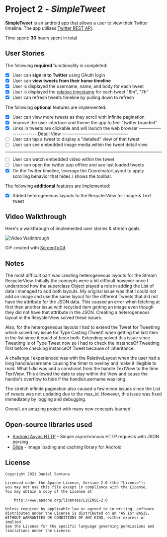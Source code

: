 # Project 2 - *SimpleTweet*

**SimpleTweet** is an android app that allows a user to view their Twitter timeline. The app utilizes [Twitter REST API](https://dev.twitter.com/rest/public).

Time spent: **30** hours spent in total

## User Stories

The following **required** functionality is completed:

- [x] User can **sign in to Twitter** using OAuth login
- [x]	User can **view tweets from their home timeline**
  - [x] User is displayed the username, name, and body for each tweet
  - [x] User is displayed the [relative timestamp](https://gist.github.com/nesquena/f786232f5ef72f6e10a7) for each tweet "8m", "7h"
- [x] User can refresh tweets timeline by pulling down to refresh

The following **optional** features are implemented:

- [x] User can view more tweets as they scroll with infinite pagination
- [x] Improve the user interface and theme the app to feel "twitter branded"
- [x] Links in tweets are clickable and will launch the web browser
----------------------- Detail View ---------------------------------
- [ ] User can tap a tweet to display a "detailed" view of that tweet
- [ ] User can see embedded image media within the tweet detail view
---------------------------------------------------------------------
- [ ] User can watch embedded video within the tweet
- [ ] User can open the twitter app offline and see last loaded tweets
- [x] On the Twitter timeline, leverage the CoordinatorLayout to apply scrolling behavior that hides / shows the toolbar.

The following **additional** features are implemented:

- [x] Added heterogeneous layouts to the RecyclerView for Image & Text tweet

## Video Walkthrough

Here's a walkthrough of implemented user stories & stretch goals:

<img src='portrait_simpletweet.gif' title='Video Walkthrough' width='' alt='Video Walkthrough' />

GIF created with [ScreenToGif](https://www.screentogif.com/).

## Notes

The most difficult part was creating heterogeneous layouts for the Stream RecyclerView. Initially
the concepts were a bit difficult however once I understood how the superclass Object played a role in 
adding the List of data I managed to add both layouts. My original issue was that I could not add an image and use the 
same layout for the different Tweets that did not have the attribute for the JSON data. This caused
an error when fetching at first then another issue with recycled item getting an image even though
they did not have that attribute in the JSON. Creating a heterogeneous layout in the RecyclerView
solved these issues.

Also, for the heterogeneous layouts I had to extend the Tweet for TweetImg which solved my issue
for Type Casting (Tweet) when getting the last item in the list since it could of been both. Extending
solved this issue since TweetImg is of Type Tweet now so I had to check the instanceOf TweetImg
first before checking instanceOf Tweet because of inheritance.

A challenge I experienced was with the RelativeLayout when the user had a long handle/username
causing the timer to overlay and make it illegible to read. What I did was add a constraint
from the handle TextView to the time TextView. This allowed the date to stay within the View
and cause the handle's overflow to hide if the handle/username was long.

The stretch infinite pagination also caused a few minor issues since the List of tweets was
not updating due to the max_id. However, this issue was fixed immediately by logging and debugging.

Overall, an amazing project with many new concepts learned!

## Open-source libraries used

- [Android Async HTTP](https://github.com/codepath/CPAsyncHttpClient) - Simple asynchronous HTTP requests with JSON parsing
- [Glide](https://github.com/bumptech/glide) - Image loading and caching library for Android

## License

    Copyright 2021 Daniel Santana

    Licensed under the Apache License, Version 2.0 (the "License");
    you may not use this file except in compliance with the License.
    You may obtain a copy of the License at

        http://www.apache.org/licenses/LICENSE-2.0

    Unless required by applicable law or agreed to in writing, software
    distributed under the License is distributed on an "AS IS" BASIS,
    WITHOUT WARRANTIES OR CONDITIONS OF ANY KIND, either express or implied.
    See the License for the specific language governing permissions and
    limitations under the License.